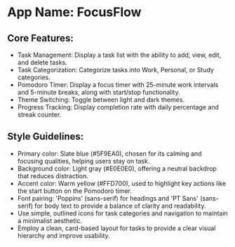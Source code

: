 # **App Name**: FocusFlow

## Core Features:

- Task Management: Display a task list with the ability to add, view, edit, and delete tasks.
- Task Categorization: Categorize tasks into Work, Personal, or Study categories.
- Pomodoro Timer: Display a focus timer with 25-minute work intervals and 5-minute breaks, along with start/stop functionality.
- Theme Switching: Toggle between light and dark themes.
- Progress Tracking: Display completion rate with daily percentage and streak counter.

## Style Guidelines:

- Primary color: Slate blue (#5F9EA0), chosen for its calming and focusing qualities, helping users stay on task.
- Background color: Light gray (#E0E0E0), offering a neutral backdrop that reduces distraction.
- Accent color: Warm yellow (#FFD700), used to highlight key actions like the start button on the Pomodoro timer.
- Font pairing: 'Poppins' (sans-serif) for headings and 'PT Sans' (sans-serif) for body text to provide a balance of clarity and readability.
- Use simple, outlined icons for task categories and navigation to maintain a minimalist aesthetic.
- Employ a clean, card-based layout for tasks to provide a clear visual hierarchy and improve usability.